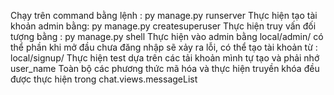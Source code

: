 Chạy trên command bằng lệnh : py manage.py runserver
Thực hiện tạo tài khoản admin bằng: py manage.py createsuperuser
Thực hiện truy vấn đối tượng bằng : py manage.py shell
Thực hiện vào admin bằng local/admin/
có thể phần khi mở đầu chưa đăng nhập sẽ xảy ra lỗi, có thể tạo tài khoản từ : local/signup/
Thực hiện test dựa trên các tải khoản mình tự tạo và phải nhớ user_name
Toàn bộ các phương thức mã hóa và thực hiện truyền khóa đều được thực hiện trong chat.views.messageList

